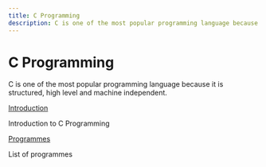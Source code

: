 ```yaml
---
title: C Programming
description: C is one of the most popular programming language because it is structured, high level and machine independent.
---
```


<Hero slots="heading, text" background="rgb(50 50 50)" />

# C Programming

C is one of the most popular programming language because it is structured, high level and machine independent.

<DiscoverBlock slots="link, text"/>

[Introduction](./introduction/)

Introduction to C Programming

<DiscoverBlock slots="link, text"/>

[Programmes](../programme/)

List of programmes
